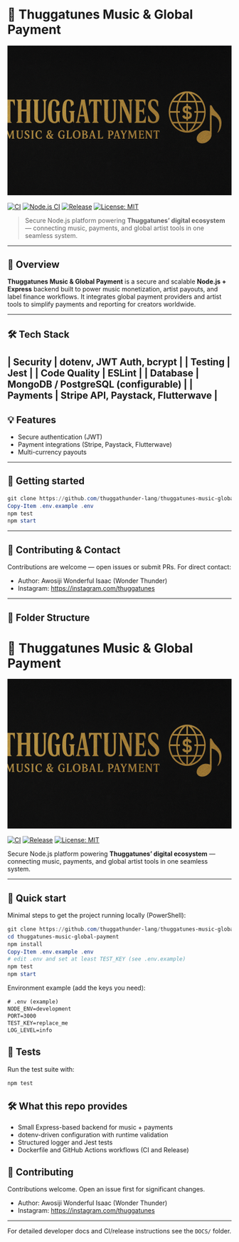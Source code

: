 # 🎵 Thuggatunes Music & Global Payment

![Thuggatunes Banner](https://raw.githubusercontent.com/thuggathunder-lang/thuggatunes-music-global-payment/main/banner.png)

[![CI](https://github.com/thuggathunder-lang/thuggatunes-music-global-payment/actions/workflows/ci.yml/badge.svg)](https://github.com/thuggathunder-lang/thuggatunes-music-global-payment/actions)
[![Node.js CI](https://github.com/thuggathunder-lang/thuggatunes-music-global-payment/actions/workflows/nodejs.yml/badge.svg)](https://github.com/thuggathunder-lang/thuggatunes-music-global-payment/actions)
[![Release](https://github.com/thuggathunder-lang/thuggatunes-music-global-payment/actions/workflows/release.yml/badge.svg)](https://github.com/thuggathunder-lang/thuggatunes-music-global-payment/actions)
[![License: MIT](https://img.shields.io/badge/license-MIT-blue.svg)](LICENSE)

> Secure Node.js platform powering **Thuggatunes’ digital ecosystem** — connecting music, payments, and global artist tools in one seamless system.

---

## 🚀 Overview

**Thuggatunes Music & Global Payment** is a secure and scalable **Node.js + Express** backend built to power music monetization, artist payouts, and label finance workflows. It integrates global payment providers and artist tools to simplify payments and reporting for creators worldwide.

---

## 🛠️ Tech Stack
| Security | dotenv, JWT Auth, bcrypt |
| Testing | Jest |
| Code Quality | ESLint |
| Database | MongoDB / PostgreSQL (configurable) |
| Payments | Stripe API, Paystack, Flutterwave |
---
## 💡 Features

- Secure authentication (JWT)
- Payment integrations (Stripe, Paystack, Flutterwave)
- Multi-currency payouts
---

## 🧭 Getting started

```powershell
git clone https://github.com/thuggathunder-lang/thuggatunes-music-global-payment.git
Copy-Item .env.example .env
npm test
npm start
```

---

## 💬 Contributing & Contact

Contributions are welcome — open issues or submit PRs. For direct contact:

- Author: Awosiji Wonderful Isaac (Wonder Thunder)
- Instagram: https://instagram.com/thuggatunes

---

## 🧩 Folder Structure

# 🎵 Thuggatunes Music & Global Payment

![Thuggatunes Banner](https://raw.githubusercontent.com/thuggathunder-lang/thuggatunes-music-global-payment/main/banner.png)

[![CI](https://github.com/thuggathunder-lang/thuggatunes-music-global-payment/actions/workflows/ci.yml/badge.svg)](https://github.com/thuggathunder-lang/thuggatunes-music-global-payment/actions)
[![Release](https://github.com/thuggathunder-lang/thuggatunes-music-global-payment/actions/workflows/release.yml/badge.svg)](https://github.com/thuggathunder-lang/thuggatunes-music-global-payment/actions)
[![License: MIT](https://img.shields.io/badge/license-MIT-blue.svg)](LICENSE)

Secure Node.js platform powering **Thuggatunes’ digital ecosystem** — connecting music, payments, and global artist tools in one seamless system.

---

## 🚀 Quick start

Minimal steps to get the project running locally (PowerShell):

```powershell
git clone https://github.com/thuggathunder-lang/thuggatunes-music-global-payment.git
cd thuggatunes-music-global-payment
npm install
Copy-Item .env.example .env
# edit .env and set at least TEST_KEY (see .env.example)
npm test
npm start
```

Environment example (add the keys you need):

```env
# .env (example)
NODE_ENV=development
PORT=3000
TEST_KEY=replace_me
LOG_LEVEL=info
```

## 🧪 Tests

Run the test suite with:

```powershell
npm test
```

## 🛠️ What this repo provides

- Small Express-based backend for music + payments
- dotenv-driven configuration with runtime validation
- Structured logger and Jest tests
- Dockerfile and GitHub Actions workflows (CI and Release)

## 💬 Contributing

Contributions welcome. Open an issue first for significant changes.

- Author: Awosiji Wonderful Isaac (Wonder Thunder)
- Instagram: https://instagram.com/thuggatunes

---

For detailed developer docs and CI/release instructions see the `DOCS/` folder.
